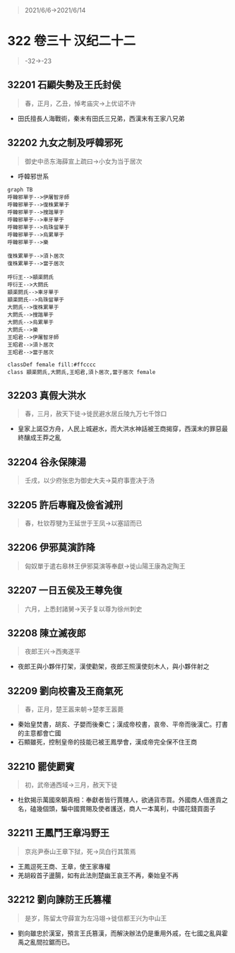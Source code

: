 > 2021/6/6->2021/6/14

# 322 卷三十 汉纪二十二

> -32->-23

## 32201 石顯失勢及王氏封侯
> 春，正月，乙丑，悼考庙灾->上优诏不许
- 田氏擅長人海戰術，秦末有田氏三兄弟，西漢末有王家八兄弟

## 32202 九女之制及呼韓邪死
> 御史中丞东海薛宣上疏曰->小女为当于居次
- 呼韓邪世系

```mermaid
graph TB
呼韓邪單于-->伊屠智牙師
呼韓邪單于-->復株累單于
呼韓邪單于-->搜諧單于
呼韓邪單于-->車牙單于
呼韓邪單于-->烏珠留單于
呼韓邪單于-->烏累單于
呼韓邪單于-->樂

復株累單于-->須卜居次
復株累單于-->當于居次

呼衍王-->顓渠閼氏
呼衍王-->大閼氏
顓渠閼氏-->車牙單于
顓渠閼氏-->烏珠留單于
大閼氏-->復株累單于
大閼氏-->搜諧單于
大閼氏-->烏累單于
大閼氏-->樂
王昭君-->伊屠智牙師
王昭君-->須卜居次
王昭君-->當于居次

classDef female fill:#ffcccc
class 顓渠閼氏,大閼氏,王昭君,須卜居次,當于居次 female
```

## 32203 真假大洪水
> 春，三月，赦天下徒->徙民避水居丘陵九万七千馀口
- 皇家上諾亞方舟，人民上城避水，而大洪水神話被王商揭穿，西漢末的罪惡最終釀成王莽之亂

## 32204 谷永保陳湯
> 壬戌，以少府张忠为御史大夫->莫府事壹决于汤

## 32205 許后專寵及儉省減刑
> 春，杜钦荐犍为王延世于王凤->以塞詔而已

## 32206 伊邪莫演詐降
> 匈奴單于遣右皋林王伊邪莫演等奉獻->徙山陽王康為定陶王

## 32207 一日五侯及王尊免復
> 六月，上悉封諸舅->天子复以尊为徐州刺史

## 32208 陳立滅夜郎
> 夜郎王兴->西夷遂平
- 夜郎王與小夥伴打架，漢使勸架，夜郎王照漢使刻木人，與小夥伴射之

## 32209 劉向校書及王商氣死
> 春，正月，楚王嚣来朝->楚孝王嚣薨
- 秦始皇焚書，胡亥、子嬰而後秦亡；漢成帝校書，哀帝、平帝而後漢亡。打書的主意都會亡國
- 石顯雖死，控制皇帝的技能已被王鳳學會，漢成帝完全保不住王商

## 32210 罷使罽賓
> 初，武帝通西域->三月，赦天下徒
- 杜欽揭示萬國來朝真相：奉獻者皆行賈賤人，欲通貨市買。外國商人借進貢之名，磕幾個頭，騙中國賞賜及使者護送，商人一本萬利，中國花錢買面子

## 32211 王鳳鬥王章冯野王
> 京兆尹泰山王章下狱，死->凤白行其策焉
- 王鳳逗死王商、王章，使王家專權
- 羌胡殺首子盪腸，如有此法則楚幽王哀王不再，秦始皇不再

## 32212 劉向諫防王氏篡權
> 是岁，陈留太守薛宣为左冯翊->徙信都王兴为中山王
- 劉向雖忠於漢室，預言王氏篡漢，而解決辦法仍是重用外戚，在七國之亂與霍禹之亂間拉鋸而已。